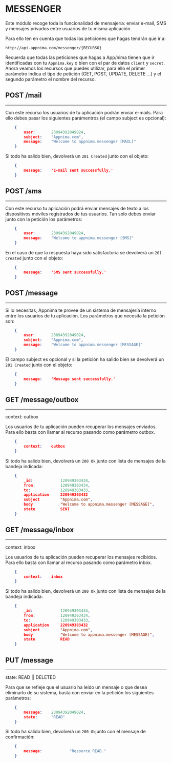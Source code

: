 MESSENGER
=========

Este módulo recoge toda la funcionalidad de mensajería: enviar e-mail, SMS y mensajes privados entre usuarios de tu misma aplicación.

Para ello ten en cuenta que todas las peticiones que hagas tendrán que ir a:

	http://api.appnima.com/messenger/{RECURSO}

Recuerda que todas las peticiones que hagas a App/nima tienen que ir identificadas con tu `Appnima.key` o bien con el par de datos `client` y `secret`. Ahora veamos los recursos que puedes utilizar, para ello el primer parámetro indica el tipo de petición (GET, POST, UPDATE, DELETE …) y el segundo parámetro el nombre del recurso.


## POST /mail
-------------
Con este recurso los usuarios de tu aplicación podrán enviar e-mails. Para ello debes pasar los siguientes parámentros (el campo subject es opcional):


```json
    {
		user:		23094392049024,
		subject:	"Appnima.com",
		message:	"Welcome to appnima.messenger [MAIL]"
	}
```

Si todo ha salido bien, devolverá un `201 Created` junto con el objeto:

```json
    {
		message:	'E-mail sent successfully.'
	}
```

## POST /sms
------------
Con este recurso tu aplicación podrá enviar mensajes de texto a los dispositivos móviles registrados de tus usuarios. Tan solo debes enviar junto con la petición los parámetros:

```json
    {
		user:		23094392049024,
		message:	"Welcome to appnima.messenger [SMS]"
	}
```

En el caso de que la respuesta haya sido satisfactoria se devolverá un `201 Created` junto con el objeto:

```json
    {
		message:	'SMS sent successfully.'
	}
```

## POST /message
----------------
Si lo necesitas, Appnima te provee de un sistema de mensajería interno entre los usuarios de tu aplicación. Los parámetros que necesita la petición son:

```json
    {
		user:		23094392049024,
		subject:	"Appnima.com",
		message:	"Welcome to appnima.messenger [MESSAGE]"
	}
```

El campo subject es opcional y si la petición ha salido bien se devolverá un `201 Created` junto con el objeto:

```json
    {
		message:	'Message sent successfully.'
	}
```


## GET /message/outbox
---------------
context: outbox

Los usuarios de tu aplicación pueden recuperar los mensajes enviados. Para ello basta con llamar al recurso pasando como parámetro outbox.

```json
    {
		context:	outbox
	}
```

Si todo ha salido bien, devolverá un `200 Ok` junto con lista de mensajes de la bandeja indicada:

```json
    {
		_id:			120949303434,
		from:	 		120949303434,
		to:				120949303433,
		application		220949303432
		subject			"Appnima.com",
		body			"Welcome to appnima.messenger [MESSAGE]",
		state			SENT
	}
```

## GET /message/inbox
---------------
context: inbox

Los usuarios de tu aplicación pueden recuperar los mensajes recibidos. Para ello basta con llamar al recurso pasando como parámetro inbox.

```json
    {
		context:	inbox
	}
```

Si todo ha salido bien, devolverá un `200 Ok` junto con lista de mensajes de la bandeja indicada:

```json
    {
		_id:			120949303434,
		from:	 		120949303434,
		to:				120949303433,
		application		220949303432
		subject			"Appnima.com",
		body			"Welcome to appnima.messenger [MESSAGE]",
		state			READ
	}
```

## PUT /message
---------------
state: READ || DELETED

Para que se refleje que el usuario ha leído un mensaje o que desea eliminarlo de su sistema, basta con enviar en la petición los siguientes parámetros:

```json
    {
		message:	23094392049024,
		state:		"READ"
	}
```

Si todo ha salido bien, devolverá un `200 Ok`junto con el mensaje de confirmación:

```json
    {
		message:			"Resource READ."
	}
```